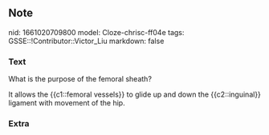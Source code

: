 ## Note
nid: 1661020709800
model: Cloze-chrisc-ff04e
tags: GSSE::!Contributor::Victor_Liu
markdown: false

### Text
What is the purpose of the femoral sheath?

It allows the {{c1::femoral vessels}} to glide up and down the {{c2::inguinal}} ligament with movement of the hip.

### Extra

